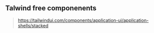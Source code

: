 ## Talwind free componenents

> https://tailwindui.com/components/application-ui/application-shells/stacked
